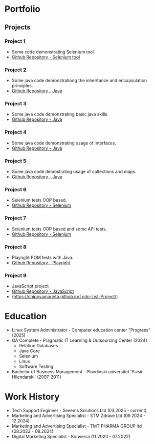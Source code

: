 # Portfolio

## Projects
### Project 1
- Some code demonstrating Selenium tool.
- [Github Repository - Selenium tool](https://github.com/ChipovaMarieta/GitProjectFinal)

### Project 2
- Some java code demonstrationg the inheritance and encapsulation principles.
- [Github Repository - Java](https://github.com/ChipovaMarieta/intellijvol2)

### Project 3
- Some java code demonstrating basic java skills.
- [Github Repository - Java](https://github.com/ChipovaMarieta/intellijvol1)

### Project 4
- Some java code demonstrating usage of interfaces.
- [Github Repository - Java](https://github.com/ChipovaMarieta/intellijvol3)

### Project 5
- Some java code demostrating usage of collections and maps.
- [Github Repository - Java](https://github.com/ChipovaMarieta/intellijvol4)

### Project 6
- Selenium tests OOP based.
- [Github Repository - Selenium](https://github.com/ChipovaMarieta/inv.bg-tests)

### Project 7
- Selenium tests OOP based and some API tests.
- [Github Repository - Selenium](https://github.com/ChipovaMarieta/inv-APITestProject)

### Project 8
- Playright POM tests with Java.
- [Github Repository - Playright](https://github.com/ChipovaMarieta/playRightPOMDemo)

### Project 9
- JavaScript project
- [Github Repository - JavaScript](https://github.com/ChipovaMarieta/Todo-List-Project)
- (https://chipovamarieta.github.io/Todo-List-Project/)




# Education
- Linux System Administrator - Computer education center "Progress"​ (2025)
- QA Complete - Pragmatic IT Learning & Outsourcing Center (2024)
  - Relation Databases
  - Java Core
  - Selenium
  - Linux
  - Software Testing
- Bachelor of Business Management - Plovdivski universitet 'Paisii Hilendarski' (2007-2011)
  

# Work History
- Tech Support Engineer - Seeems Solutions Ltd (03.2025 - current)
- Marketing and Advertising Specialist - STM Zdrave Ltd (09.2024 - 12.2024)
- Marketing and Advertising Specialist - TMT PHARMA GROUP ltd (08.2022 - 08.2024)
- Digital Marketing Specialist - Konversa (11.2020 - 07.2022)
